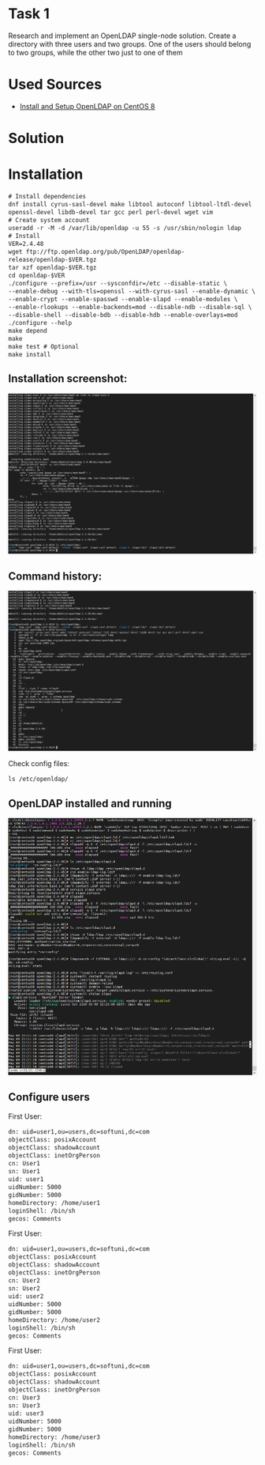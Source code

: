 # Task 1

Research and implement an OpenLDAP single-node solution. Create a directory with three users and two groups. One of the users should belong to two groups, while the other two just to one of them

# Used Sources

- [Install and Setup OpenLDAP on CentOS 8](https://kifarunix.com/install-and-setup-openldap-on-centos-8/)

# Solution

# Installation 
```
# Install dependencies
dnf install cyrus-sasl-devel make libtool autoconf libtool-ltdl-devel openssl-devel libdb-devel tar gcc perl perl-devel wget vim
# Create system account
useradd -r -M -d /var/lib/openldap -u 55 -s /usr/sbin/nologin ldap
# Install
VER=2.4.48
wget ftp://ftp.openldap.org/pub/OpenLDAP/openldap-release/openldap-$VER.tgz
tar xzf openldap-$VER.tgz
cd openldap-$VER
./configure --prefix=/usr --sysconfdir=/etc --disable-static \
--enable-debug --with-tls=openssl --with-cyrus-sasl --enable-dynamic \
--enable-crypt --enable-spasswd --enable-slapd --enable-modules \
--enable-rlookups --enable-backends=mod --disable-ndb --disable-sql \
--disable-shell --disable-bdb --disable-hdb --enable-overlays=mod
./configure --help
make depend
make
make test # Optional
make install
```

## Installation screenshot:

![Ldap Installed](./Screenshots/ldap_install.png)

## Command history:

![Ldap Installed](./Screenshots/ldap_command_history.png)


Check config files:

```
ls /etc/openldap/

```

## OpenLDAP installed and running

![Ldap Installed](./Screenshots/ldap_running.png)


## Configure users

First User:
```
dn: uid=user1,ou=users,dc=softuni,dc=com
objectClass: posixAccount
objectClass: shadowAccount
objectClass: inetOrgPerson
cn: User1
sn: User1
uid: user1
uidNumber: 5000
gidNumber: 5000
homeDirectory: /home/user1
loginShell: /bin/sh
gecos: Comments
```

First User:
```
dn: uid=user1,ou=users,dc=softuni,dc=com
objectClass: posixAccount
objectClass: shadowAccount
objectClass: inetOrgPerson
cn: User2
sn: User2
uid: user2
uidNumber: 5000
gidNumber: 5000
homeDirectory: /home/user2
loginShell: /bin/sh
gecos: Comments
```

First User:
```
dn: uid=user1,ou=users,dc=softuni,dc=com
objectClass: posixAccount
objectClass: shadowAccount
objectClass: inetOrgPerson
cn: User3
sn: User3
uid: user3
uidNumber: 5000
gidNumber: 5000
homeDirectory: /home/user3
loginShell: /bin/sh
gecos: Comments
```